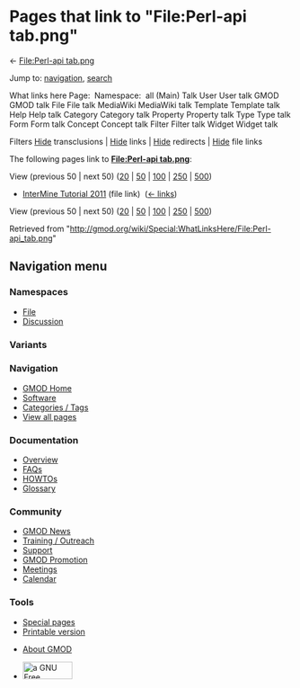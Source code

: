 <div id="mw-page-base" class="noprint">

</div>

<div id="mw-head-base" class="noprint">

</div>

<div id="content" class="mw-body" role="main">

<span id="top"></span>

<div id="mw-js-message" style="display:none;">

</div>



# <span dir="auto">Pages that link to "File:Perl-api tab.png"</span>

<div id="bodyContent">

<div id="contentSub">

← [File:Perl-api
tab.png](/wiki/File:Perl-api_tab.png "File:Perl-api tab.png")

</div>

<div id="jump-to-nav" class="mw-jump">

Jump to: [navigation](#mw-navigation), [search](#p-search)

</div>

<div id="mw-content-text">

What links here Page:  Namespace:  all (Main) Talk User User talk GMOD
GMOD talk File File talk MediaWiki MediaWiki talk Template Template talk
Help Help talk Category Category talk Property Property talk Type Type
talk Form Form talk Concept Concept talk Filter Filter talk Widget
Widget talk

Filters
[Hide](/mediawiki/index.php?title=Special:WhatLinksHere/File:Perl-api_tab.png&hidetrans=1 "Special:WhatLinksHere/File:Perl-api tab.png")
transclusions \|
[Hide](/mediawiki/index.php?title=Special:WhatLinksHere/File:Perl-api_tab.png&hidelinks=1 "Special:WhatLinksHere/File:Perl-api tab.png")
links \|
[Hide](/mediawiki/index.php?title=Special:WhatLinksHere/File:Perl-api_tab.png&hideredirs=1 "Special:WhatLinksHere/File:Perl-api tab.png")
redirects \|
[Hide](/mediawiki/index.php?title=Special:WhatLinksHere/File:Perl-api_tab.png&hideimages=1 "Special:WhatLinksHere/File:Perl-api tab.png")
file links

The following pages link to **[File:Perl-api
tab.png](/wiki/File:Perl-api_tab.png "File:Perl-api tab.png")**:

View (previous 50 \| next 50)
([20](/mediawiki/index.php?title=Special:WhatLinksHere/File:Perl-api_tab.png&limit=20 "Special:WhatLinksHere/File:Perl-api tab.png")
\|
[50](/mediawiki/index.php?title=Special:WhatLinksHere/File:Perl-api_tab.png&limit=50 "Special:WhatLinksHere/File:Perl-api tab.png")
\|
[100](/mediawiki/index.php?title=Special:WhatLinksHere/File:Perl-api_tab.png&limit=100 "Special:WhatLinksHere/File:Perl-api tab.png")
\|
[250](/mediawiki/index.php?title=Special:WhatLinksHere/File:Perl-api_tab.png&limit=250 "Special:WhatLinksHere/File:Perl-api tab.png")
\|
[500](/mediawiki/index.php?title=Special:WhatLinksHere/File:Perl-api_tab.png&limit=500 "Special:WhatLinksHere/File:Perl-api tab.png"))

- [InterMine Tutorial
  2011](/wiki/InterMine_Tutorial_2011 "InterMine Tutorial 2011") (file
  link) ‎ <span class="mw-whatlinkshere-tools">([←
  links](/mediawiki/index.php?title=Special:WhatLinksHere&target=InterMine+Tutorial+2011 "Special:WhatLinksHere"))</span>

View (previous 50 \| next 50)
([20](/mediawiki/index.php?title=Special:WhatLinksHere/File:Perl-api_tab.png&limit=20 "Special:WhatLinksHere/File:Perl-api tab.png")
\|
[50](/mediawiki/index.php?title=Special:WhatLinksHere/File:Perl-api_tab.png&limit=50 "Special:WhatLinksHere/File:Perl-api tab.png")
\|
[100](/mediawiki/index.php?title=Special:WhatLinksHere/File:Perl-api_tab.png&limit=100 "Special:WhatLinksHere/File:Perl-api tab.png")
\|
[250](/mediawiki/index.php?title=Special:WhatLinksHere/File:Perl-api_tab.png&limit=250 "Special:WhatLinksHere/File:Perl-api tab.png")
\|
[500](/mediawiki/index.php?title=Special:WhatLinksHere/File:Perl-api_tab.png&limit=500 "Special:WhatLinksHere/File:Perl-api tab.png"))

</div>

<div class="printfooter">

Retrieved from
"<http://gmod.org/wiki/Special:WhatLinksHere/File:Perl-api_tab.png>"

</div>

<div id="catlinks" class="catlinks catlinks-allhidden">

</div>

<div class="visualClear">

</div>

</div>

</div>

<div id="mw-navigation">

## Navigation menu

<div id="mw-head">



<div id="left-navigation">

<div id="p-namespaces" class="vectorTabs" role="navigation"
aria-labelledby="p-namespaces-label">

### Namespaces

- <span id="ca-nstab-image"><a href="/wiki/File:Perl-api_tab.png" accesskey="c"
  title="View the file page [c]">File</a></span>
- <span id="ca-talk"><a
  href="/mediawiki/index.php?title=File_talk:Perl-api_tab.png&amp;action=edit&amp;redlink=1"
  accesskey="t"
  title="Discussion about the content page [t]">Discussion</a></span>

</div>

<div id="p-variants" class="vectorMenu emptyPortlet" role="navigation"
aria-labelledby="p-variants-label">

### 

### Variants[](#)

<div class="menu">

</div>

</div>

</div>

<div id="right-navigation">





</div>



</div>

</div>

</div>

<div id="mw-panel">

<div id="p-logo" role="banner">

<a href="/wiki/Main_Page"
style="background-image: url(http://gmod.org/images/GMOD-cogs.png);"
title="Visit the main page"></a>

</div>

<div id="p-Navigation" class="portal" role="navigation"
aria-labelledby="p-Navigation-label">

### Navigation

<div class="body">

- <span id="n-GMOD-Home">[GMOD Home](/wiki/Main_Page)</span>
- <span id="n-Software">[Software](/wiki/GMOD_Components)</span>
- <span id="n-Categories-.2F-Tags">[Categories /
  Tags](/wiki/Categories)</span>
- <span id="n-View-all-pages">[View all
  pages](/wiki/Special:AllPages)</span>

</div>

</div>

<div id="p-Documentation" class="portal" role="navigation"
aria-labelledby="p-Documentation-label">

### Documentation

<div class="body">

- <span id="n-Overview">[Overview](/wiki/Overview)</span>
- <span id="n-FAQs">[FAQs](/wiki/Category:FAQ)</span>
- <span id="n-HOWTOs">[HOWTOs](/wiki/Category:HOWTO)</span>
- <span id="n-Glossary">[Glossary](/wiki/Glossary)</span>

</div>

</div>

<div id="p-Community" class="portal" role="navigation"
aria-labelledby="p-Community-label">

### Community

<div class="body">

- <span id="n-GMOD-News">[GMOD News](/wiki/GMOD_News)</span>
- <span id="n-Training-.2F-Outreach">[Training /
  Outreach](/wiki/Training_and_Outreach)</span>
- <span id="n-Support">[Support](/wiki/Support)</span>
- <span id="n-GMOD-Promotion">[GMOD
  Promotion](/wiki/GMOD_Promotion)</span>
- <span id="n-Meetings">[Meetings](/wiki/Meetings)</span>
- <span id="n-Calendar">[Calendar](/wiki/Calendar)</span>

</div>

</div>

<div id="p-tb" class="portal" role="navigation"
aria-labelledby="p-tb-label">

### Tools

<div class="body">

- <span id="t-specialpages"><a href="/wiki/Special:SpecialPages" accesskey="q"
  title="A list of all special pages [q]">Special pages</a></span>
- <span id="t-print"><a
  href="/mediawiki/index.php?title=Special:WhatLinksHere/File:Perl-api_tab.png&amp;printable=yes"
  rel="alternate" accesskey="p"
  title="Printable version of this page [p]">Printable version</a></span>

</div>

</div>

</div>

</div>

<div id="footer" role="contentinfo">

- <span id="footer-places-about">[About
  GMOD](/wiki/GMOD:About "GMOD:About")</span>

<!-- -->

- <span id="footer-copyrightico">[<img src="http://www.gnu.org/graphics/gfdl-logo-small.png" width="88"
  height="31" alt="a GNU Free Documentation License" />](http://www.gnu.org/licenses/fdl-1.3.html)</span>




</div>
